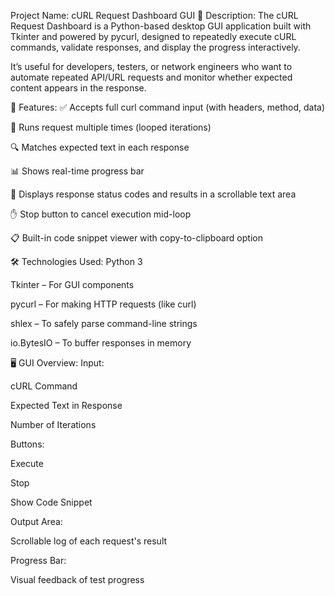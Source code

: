 Project Name: cURL Request Dashboard GUI
🔧 Description:
The cURL Request Dashboard is a Python-based desktop GUI application built with Tkinter and powered by pycurl, designed to repeatedly execute cURL commands, validate responses, and display the progress interactively.

It’s useful for developers, testers, or network engineers who want to automate repeated API/URL requests and monitor whether expected content appears in the response.

🚀 Features:
✅ Accepts full curl command input (with headers, method, data)

🔁 Runs request multiple times (looped iterations)

🔍 Matches expected text in each response

📊 Shows real-time progress bar

📝 Displays response status codes and results in a scrollable text area

✋ Stop button to cancel execution mid-loop

📋 Built-in code snippet viewer with copy-to-clipboard option

🛠 Technologies Used:
Python 3

Tkinter – For GUI components

pycurl – For making HTTP requests (like curl)

shlex – To safely parse command-line strings

io.BytesIO – To buffer responses in memory

🖥️ GUI Overview:
Input:

cURL Command

Expected Text in Response

Number of Iterations

Buttons:

Execute

Stop

Show Code Snippet

Output Area:

Scrollable log of each request's result

Progress Bar:

Visual feedback of test progress

